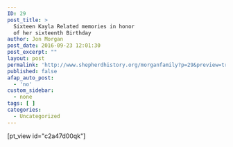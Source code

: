 ```yaml
---
ID: 29
post_title: >
  Sixteen Kayla Related memories in honor
  of her sixteenth Birthday
author: Jon Morgan
post_date: 2016-09-23 12:01:30
post_excerpt: ""
layout: post
permalink: 'http://www.shepherdhistory.org/morganfamily?p=29&preview=true&preview_id=29'
published: false
afap_auto_post:
  - 'no'
custom_sidebar:
  - none
tags: [ ]
categories:
  - Uncategorized
---
```

[pt_view id="c2a47d00qk"]
